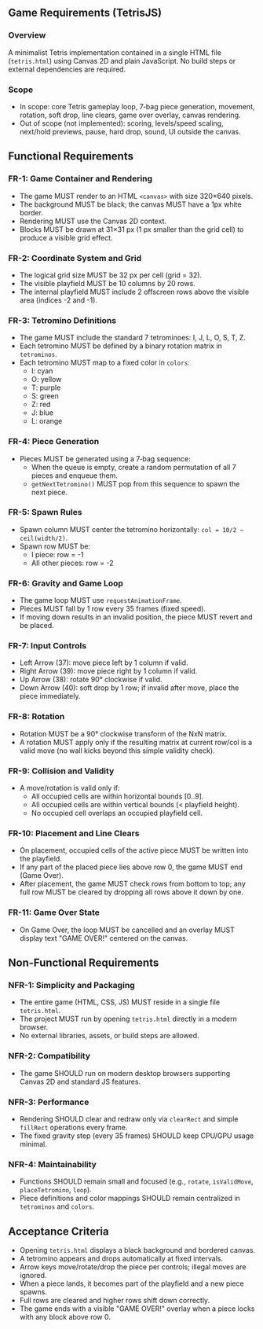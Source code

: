 ## Game Requirements (TetrisJS)

### Overview
A minimalist Tetris implementation contained in a single HTML file (`tetris.html`) using Canvas 2D and plain JavaScript. No build steps or external dependencies are required.

### Scope
- In scope: core Tetris gameplay loop, 7‑bag piece generation, movement, rotation, soft drop, line clears, game over overlay, canvas rendering.
- Out of scope (not implemented): scoring, levels/speed scaling, next/hold previews, pause, hard drop, sound, UI outside the canvas.

## Functional Requirements

### FR-1: Game Container and Rendering
- The game MUST render to an HTML `<canvas>` with size 320×640 pixels.
- The background MUST be black; the canvas MUST have a 1px white border.
- Rendering MUST use the Canvas 2D context.
- Blocks MUST be drawn at 31×31 px (1 px smaller than the grid cell) to produce a visible grid effect.

### FR-2: Coordinate System and Grid
- The logical grid size MUST be 32 px per cell (grid = 32).
- The visible playfield MUST be 10 columns by 20 rows.
- The internal playfield MUST include 2 offscreen rows above the visible area (indices -2 and -1).

### FR-3: Tetromino Definitions
- The game MUST include the standard 7 tetrominoes: I, J, L, O, S, T, Z.
- Each tetromino MUST be defined by a binary rotation matrix in `tetrominos`.
- Each tetromino MUST map to a fixed color in `colors`:
  - I: cyan
  - O: yellow
  - T: purple
  - S: green
  - Z: red
  - J: blue
  - L: orange

### FR-4: Piece Generation
- Pieces MUST be generated using a 7‑bag sequence:
  - When the queue is empty, create a random permutation of all 7 pieces and enqueue them.
  - `getNextTetromino()` MUST pop from this sequence to spawn the next piece.

### FR-5: Spawn Rules
- Spawn column MUST center the tetromino horizontally: `col = 10/2 − ceil(width/2)`.
- Spawn row MUST be:
  - I piece: row = -1
  - All other pieces: row = -2

### FR-6: Gravity and Game Loop
- The game loop MUST use `requestAnimationFrame`.
- Pieces MUST fall by 1 row every 35 frames (fixed speed).
- If moving down results in an invalid position, the piece MUST revert and be placed.

### FR-7: Input Controls
- Left Arrow (37): move piece left by 1 column if valid.
- Right Arrow (39): move piece right by 1 column if valid.
- Up Arrow (38): rotate 90° clockwise if valid.
- Down Arrow (40): soft drop by 1 row; if invalid after move, place the piece immediately.

### FR-8: Rotation
- Rotation MUST be a 90° clockwise transform of the NxN matrix.
- A rotation MUST apply only if the resulting matrix at current row/col is a valid move (no wall kicks beyond this simple validity check).

### FR-9: Collision and Validity
- A move/rotation is valid only if:
  - All occupied cells are within horizontal bounds [0..9].
  - All occupied cells are within vertical bounds (< playfield height).
  - No occupied cell overlaps an occupied playfield cell.

### FR-10: Placement and Line Clears
- On placement, occupied cells of the active piece MUST be written into the playfield.
- If any part of the placed piece lies above row 0, the game MUST end (Game Over).
- After placement, the game MUST check rows from bottom to top; any full row MUST be cleared by dropping all rows above it down by one.

### FR-11: Game Over State
- On Game Over, the loop MUST be cancelled and an overlay MUST display text "GAME OVER!" centered on the canvas.

## Non-Functional Requirements

### NFR-1: Simplicity and Packaging
- The entire game (HTML, CSS, JS) MUST reside in a single file `tetris.html`.
- The project MUST run by opening `tetris.html` directly in a modern browser.
- No external libraries, assets, or build steps are allowed.

### NFR-2: Compatibility
- The game SHOULD run on modern desktop browsers supporting Canvas 2D and standard JS features.

### NFR-3: Performance
- Rendering SHOULD clear and redraw only via `clearRect` and simple `fillRect` operations every frame.
- The fixed gravity step (every 35 frames) SHOULD keep CPU/GPU usage minimal.

### NFR-4: Maintainability
- Functions SHOULD remain small and focused (e.g., `rotate`, `isValidMove`, `placeTetromino`, `loop`).
- Piece definitions and color mappings SHOULD remain centralized in `tetrominos` and `colors`.

## Acceptance Criteria
- Opening `tetris.html` displays a black background and bordered canvas.
- A tetromino appears and drops automatically at fixed intervals.
- Arrow keys move/rotate/drop the piece per controls; illegal moves are ignored.
- When a piece lands, it becomes part of the playfield and a new piece spawns.
- Full rows are cleared and higher rows shift down correctly.
- The game ends with a visible "GAME OVER!" overlay when a piece locks with any block above row 0.
